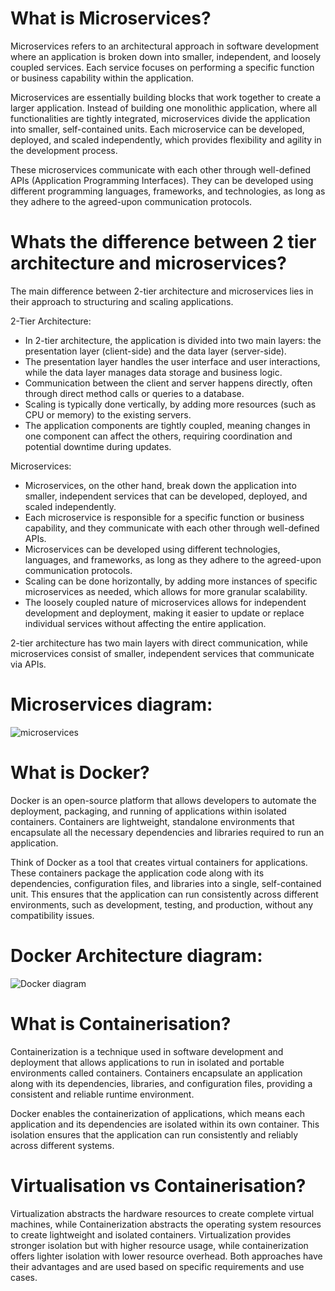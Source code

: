 # What is Microservices?

Microservices refers to an architectural approach in software development where an application is broken down into smaller, independent, and loosely coupled services. Each service focuses on performing a specific function or business capability within the application.

Microservices are essentially building blocks that work together to create a larger application. Instead of building one monolithic application, where all functionalities are tightly integrated, microservices divide the application into smaller, self-contained units. Each microservice can be developed, deployed, and scaled independently, which provides flexibility and agility in the development process.

These microservices communicate with each other through well-defined APIs (Application Programming Interfaces). They can be developed using different programming languages, frameworks, and technologies, as long as they adhere to the agreed-upon communication protocols.

#
# Whats the difference between 2 tier architecture and microservices?

The main difference between 2-tier architecture and microservices lies in their approach to structuring and scaling applications.

2-Tier Architecture:

- In 2-tier architecture, the application is divided into two main layers: the presentation layer (client-side) and the data layer (server-side).
- The presentation layer handles the user interface and user interactions, while the data layer manages data storage and business logic.
- Communication between the client and server happens directly, often through direct method calls or queries to a database.
- Scaling is typically done vertically, by adding more resources (such as CPU or memory) to the existing servers.
- The application components are tightly coupled, meaning changes in one component can affect the others, requiring coordination and potential downtime during updates.

Microservices:

- Microservices, on the other hand, break down the application into smaller, independent services that can be developed, deployed, and scaled independently.
- Each microservice is responsible for a specific function or business capability, and they communicate with each other through well-defined APIs.
- Microservices can be developed using different technologies, languages, and frameworks, as long as they adhere to the agreed-upon communication protocols.
- Scaling can be done horizontally, by adding more instances of specific microservices as needed, which allows for more granular scalability.
- The loosely coupled nature of microservices allows for independent development and deployment, making it easier to update or replace individual services without affecting the entire application.

2-tier architecture has two main layers with direct communication, while microservices consist of smaller, independent services that communicate via APIs. 

#
# Microservices diagram:

![microservices](https://github.com/JakeGillatt/Microservices_docker_K8/assets/129315605/b8abf05b-d83a-4af3-b76a-c1d2653396d0)

#
# What is Docker?

Docker is an open-source platform that allows developers to automate the deployment, packaging, and running of applications within isolated containers. Containers are lightweight, standalone environments that encapsulate all the necessary dependencies and libraries required to run an application.

Think of Docker as a tool that creates virtual containers for applications. These containers package the application code along with its dependencies, configuration files, and libraries into a single, self-contained unit. This ensures that the application can run consistently across different environments, such as development, testing, and production, without any compatibility issues.

#
# Docker Architecture diagram:

![Docker diagram](https://github.com/JakeGillatt/Microservices_docker_K8/assets/129315605/4a665f4d-809e-4c3c-b93c-2a538b4270ad)

#
# What is Containerisation?

Containerization is a technique used in software development and deployment that allows applications to run in isolated and portable environments called containers. Containers encapsulate an application along with its dependencies, libraries, and configuration files, providing a consistent and reliable runtime environment.

Docker enables the containerization of applications, which means each application and its dependencies are isolated within its own container. This isolation ensures that the application can run consistently and reliably across different systems.

#
# Virtualisation vs Containerisation?

Virtualization abstracts the hardware resources to create complete virtual machines, while Containerization abstracts the operating system resources to create lightweight and isolated containers. Virtualization provides stronger isolation but with higher resource usage, while containerization offers lighter isolation with lower resource overhead. Both approaches have their advantages and are used based on specific requirements and use cases.

